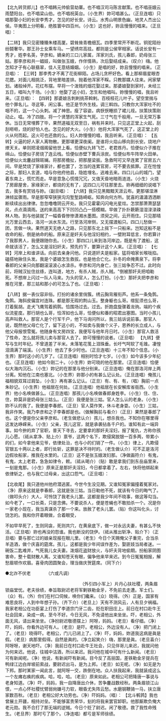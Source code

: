 <!-- { "loadSidebar": true } -->
【北九转货郎儿】也不唱韩元帅偷营劫寨。也不唱汉司马陈言献策。也不唱巫娥云雨楚阳台。也不唱梁山伯。也不唱祝英台。（小生界）妳可唱甚么。（正旦连唱）只唱那娶小妇的长安李秀才。怎见的好长安。诗云。水秀山明景色幽，地灵人杰出公侯。华夷图上分明看，绝胜寰中四百州。（小生）这也好，妳且慢慢的唱来。（正旦唱）： 

【二转】我只见密臻臻朱楼高厦。碧耸耸青檐细瓦。四季里常开不断花。铜驼陌纷纷鬪奢华。那王孙士女乘车马。一望绣帘高挂。都则是公侯宰相家。话说长安有一秀才，姓李名英，字彦和。嫡亲的三口儿家属，浑家刘氏，孩儿春郎，奶母张三姑。那李彦和共一娼妓，叫做张玉娥，作伴情熟，次后娶结成亲。（叹介）嗨。他怎知才子有心联翡翠，佳人无意结婚姻。（小生）是唱的好，妳且慢慢的唱来。（正旦唱）： 
【三转】那李秀才不离了花街柳陌。占场儿贪杯好色。看上那柳眉星眼杏花腮。对面儿相挑泛，背地里暗差排。抛着他浑家不睬。只教那媒人往来。闲家擘划。诸般绰开。花红布摆。早将一个泼贱的烟花娶过来。那婆娘娶到家时，未经三五日，唱叫九千场。（小生）他娶了这小妇，怎生和他唱叫。妳慢慢的唱，我且听来。（正旦唱）： 
【四转】那婆娘舌刺剌挑茶斡剌。百枝枝花儿叶子。望空里揣与他个罪名儿。寻这等，闲公事。他正是节外生枝。调三斡四。只教你大浑家吐不的咽不的，这一个心头刺。减了神思。瘦了容姿。病恹恹睡损了裙儿祬。扶策扶策刚动止。嗞。冷了四肢。将一个贤慧的浑家生气死。三寸气在千般用，一旦无常万事休。当日无常埋葬了毕，果然道福无双至日，祸有并来时。只见这正堂上火起，刮刮咂咂，烧的好怕人也。怎见的好大火。（小生）他将大浑家气死了，这正堂上的火从何而起。这火可也还救的么。妇人妳慢慢的唱，我且听来。（正旦唱）： 
【五转】火逼的好人家人离物散。更那堪更深夜阑。是谁将火焰山移向到长安。烧地户燎天关。单则把凌烟阁留他世上看。恰便似九转飞芒，老君炼丹。恰便似介子推在绵山。恰便似子房烧了连云栈。恰便似赤壁下曹兵涂炭。恰便似布牛阵举火田单。恰便似火龙鏖战锦斑斓。将那房檐扯，把那屋梁扳。急救呵可又早连累了官房五六间。早是焚烧了家缘家计，都也罢了，怎当的连累官房，可不要去抵罪。正在怆惶之际，那妇人言道，咱与你他府他县，隐姓埋名，逃难去来。四口儿山的城门，望着东南上，慌忙而走。早是意急心慌情冗冗，又值天昏地暗雨涟涟。（小生）火烧了房廊屋舍，家缘家计，都烧的无有了，这四口儿可往那里去。妳再细细的说唱下去，我多有赏钱与妳。（副旦唱）： 
【六转】我只见黑黯黯天涯云布。更那堪湿淋淋倾盆骤雨。早是那窄窄狭狭沟沟堑堑路崎岖。知奔向何方所。犹喜的潚潚洒洒断断续续出出律律。忽忽噜噜阴云开处。我只见霍霍闪闪电光星炷。怎禁那萧萧瑟瑟风，点点滴滴雨。送的来高高下下凹凹凸凸一搭模糊。早做了扑扑簌簌湿湿渌渌疎林人物。到与他装就了一幅昏昏惨惨潇湘水墨图。须臾之间，云开雨住。只见那晴光万里云西去，洛河一派水东流。行至洛河岸侧，又无摆渡船只。四口儿愁做一团，苦做一块。果然道天无绝人之路，只见那东北上摇下一只船来。岂知这船不是收命的船，倒是纳命的船。原来正是奸夫与他淫妇相约，一壁附耳低言，你若算计了我那男人，我便跟随你去。（小生）那四口儿来到洛河岸边，既是有了渡船，这命就该活了，怎么又是淫妇奸夫，预先约下，要算计这个人来。（正旦唱）： 
【七转】河岸上和谁讲话。向前去亲身问他。只说道奸夫是船家。猛将咱家长喉咙掐。磕搭地揪住头发。我是个婆娘怎生救拔。也是他合亡化。扑冬的命掩黄泉下。将李春郎的父亲只向那翻滚滚波心水渰杀。李彦和河内身亡，张三姑争忍不过。此时向前，将贼汉扯住丝绦，连叫道，地方，有杀人贼，杀人贼。"倒被那奸夫把咱勒死。不想岸上闪过一队人马来。为头的官人，怎么打扮。（小生）那奸夫把李彦和推在河里，那三姑和那小的可怎么了也。（正旦唱）： 

【八转】据一表仪容非俗。打扮的诸余里俏簇。绣云胸背雁衔芦。他系一条兔鹘。兔鹘。海斜皮偏宜衬连珠。都是那无瑕的荆山玉。整身躯也么哥。缯髭须也么哥，打着鬓胡。走犬飞鹰驾着鸦鹘。恰围场过去。过去。折跑盘旋骤着龙驹。端的个疾似流星度。那行胡也么哥，恰浑如也么哥，恰便似和番的昭君出塞图。当时小孩儿高声叫救人。那官人是个行军千户，他下马询问所以，我三姑诉说前事。那官人说，既然他父母亡化了，留下这小的，不如卖与我做个义子，恩养的长立成人，与他父母报恨雪冤。他随身有文房四宝，我便写与他年月日时。（小生）那官人救活了性命，怎么就将孩儿卖与那官人去了。妳可慢慢的说者。（正旦唱） 
【九转】便写与生时年纪。不曾道差了半米。未落笔花笺上泪珠垂。长吁气呵软了毛锥。凄惶泪滴满了端溪。（小生界）他去了多少时也。（正旦连唱）十三年不知个信息。（小生界）那时这小的几岁了。（正旦连唱）相别时恰才七岁。（小生）如今该多少年纪也。（正旦连唱）他如今刚二十。（小生界）妳可晓的他在那里。（正旦连唱）恰便似大海内沉石。（小生）妳记的在那里与他分别来。（正旦连唱）俺在那洛河岸上两分离。知他在江南也塞北。（小生界）妳那小的有甚么记认处。（正旦连唱）俺孩儿福相貌双耳过肩坠，（小生）再有甚么记认。（正旦）有、有、有，（唱）胸前一点朱砂记。（小生界）他祖居在何处。（正旦连唱）他祖居在长安解库省衙西。（小生界）他小名唤做甚么。（正旦连唱）那孩儿小名唤做春郎身姓李。（小生）住、住、住，妳莫非是奶母张三姑么。（正旦）我便是张三姑。官人怎么认的老身。（小生）妳不认的我了。我便是李春郎。（正旦）官人莫作笑，休斗老身耍。（小生）三姑，我非作笑。我乃李彦和之子李春郎是也。（做解胸前与看介）（正旦）果然是春郎了也。这个便是你父亲李彦和。（老生做悲认介）孩儿，想杀我也。不知你在哪里得这发达峥嵘来。（小生）父亲，孩儿这官，就是承袭拈各千户的。谁知有此一端异事。如今拚的弃了官职，普天下寻去，定要拿的那奸夫淫妇，报了冤仇，方称你孩儿心愿。（祗从拿净、贴上介）禀爷，这两个名下，欺侵窝脱银一百多两，带累小的们，如今拿他来见爷，依律处治，也与小的们销了一件。（小生）律上，凡欺侵官银五十两以上者，即行处斩，这罪是决不待时的。（老生做认介）可不正是洛河边假妆船家，推我在水里的。（正旦）这不是张玉娥泼妇那。（净做画符介）有鬼，有鬼，太上老君，急急如律令，敕。（祗从喝介）（贴）敢是拿我们到东岳庙里来，一刬是鬼那。（小生）原来正是那奸夫淫妇，今日都拿着了。左右，快将他绑起来依律斩之，也与我亡过母亲，出这口怨气。（正旦唱）： 

【北收尾】我只道他州他府潜逃匿。今世今生没见期。又谁知冤家偏撞着冤家对。（净）原来这就是李春郎，这就是张三姑。当日勒他不死，就该有今日的晦气了。（做叩头介）大人，可怜饶了我老头儿罢。这都是我少年间不晓事，做这等勾当。如今老了，一口长斋，只是念佛。不要说杀人，便是苍蝇也不敢拍杀一个。况是你一家老小现在，我当真谋杀了那一个来。放赦了老头儿罢。（贴）你这叫化头，讨饶怎的。我和你开着眼做，合着眼受， 

不如早早死了，生则同衾，死则共穴，在黄泉底下，做一对永远夫妻，有甚么不快活。（正旦唱）妳也再没的怨谁。我也断没的饶伊。（祗从推出斩净、贴介下）（正旦唱）要与那亡过的娘亲现报在眼儿里。（老生）今日个天赐俺父子重完，合当杀羊造酒，做个庆喜的筵席。孩儿，这都是我少年间误作差为，娶匪妓当局者迷。一碗饭二匙难并，气死我儿女夫妻。泼烟花盗财放火，与奸夫背地偷期。扮船家阴图害命，整十载财散人离。又谁知苍天有眼，偏争他来早来迟。到今日冤冤相报，解愁眉顿作欢眉。喜骨肉团圆聚会，理当做庆贺筵席。（同下介） 

●北诈不伏老　　　　（六或凡调）　　 

　　　　　　　　　　　　　　　　　 
（外引四小军上）片丹心扶社稷，两条眉锁庙堂忧。老夫徐绩，奉旨取尉迟老将军剿铁勒金牙，不免前去走遭。军士们。（众）有。（外）你们在村口伺候，唤你们纔来。（众）晓得。（外）正是，国家有难思良将，人到中年想子孙。（齐下介）（老旦上）天有不测风云，人有旦夕祸福。我家老相公在功臣宴上打伤了李道宗门牙二齿，贬在职田庄上。前日在村口赴牛王社会回来，染成一病，至今不好。今日无风，不免请他出来坐坐。吓，老相公，外面无风，请出来坐坐。（净扮尉迟敬德摆上）阿呀，妈妈。（老旦）看仔细。（净）吓，妈妈，你看外边可有人。（老旦）是吓。老相公，外边没有人。（净）把门闭上了。（老旦）晓得吓。老相公，门儿已闭上了。（净）吓，妈妈，妳道我这病是眞是假。（老旦）病那里假得。自然是眞的。（净立起笑介）嗨，那里是眞。（老旦喜介）阿呀呀，谢天地吓。（净）我前日在村口赴牛王社会，只见伴哥儿来迟，我就问他为何来迟。他说，往城中沽酒，所以来迟。我问他在城中可有什么新闻。（老旦）可有新闻呢。（净）他说，有新闻吓有新闻。目今反了高丽国，差铁勒金牙提兵在鸭绿江边白岸坡前索战，要尉迟出马，是为上邦。（老旦）如无呢。（净）如无是为下邦。那时某家一闻此言，就阿呀一交，跌倒在地。众人扶我起来，我就装成这么一个左瘫右痪的疾病。哈，哈，哈。（老旦）原来如此。老相公可把降唐一事说与老身知道。（净）吓，妈妈，我一自降唐出介休，苦争鏖战数经秋。两条眉锁江山恨，一点心怀社稷忧臂弱尙嫌弓力软，眼昏尤失阵云愁。水磨钢鞭骑一马，扶立唐家数百秋。（老旦）老相公好大功劳也。（净）吓妈妈。（唱）： 
【北斗鹌鹑】我也曾展土开疆，相持对垒。不能够富贵荣华，刬的将我来罢官卸职。他那厮欺负俺大老元勋。我不合打了那无端的逆贼。今日个贬了尉迟。闲了敬德。救了我性命残生。（老旦界）那时亏了那个。（净连唱）都亏是军师徐绩。 
